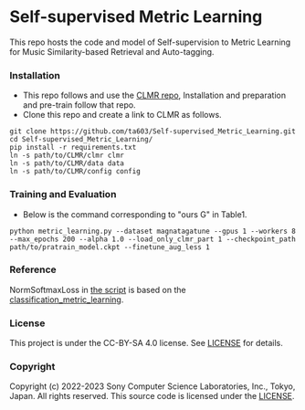# Self-supervised Metric Learning

This repo hosts the code and model of Self-supervision to Metric Learning for Music Similarity-based Retrieval and Auto-tagging.

### Installation

- This repo follows and use the [CLMR repo](https://github.com/Spijkervet/CLMR), Installation and preparation and pre-train follow that repo.
- Clone this repo and create a link to CLMR as follows.
```
git clone https://github.com/ta603/Self-supervised_Metric_Learning.git
cd Self-supervised_Metric_Learning/
pip install -r requirements.txt
ln -s path/to/CLMR/clmr clmr
ln -s path/to/CLMR/data data
ln -s path/to/CLMR/config config
```

### Training and Evaluation
- Below is the command corresponding to "ours G" in Table1.
```
python metric_learning.py --dataset magnatagatune --gpus 1 --workers 8 --max_epochs 200 --alpha 1.0 --load_only_clmr_part 1 --checkpoint_path path/to/pratrain_model.ckpt --finetune_aug_less 1
```

### Reference
NormSoftmaxLoss in [the script](metric_learning.py) is based on the [classification_metric_learning](https://github.com/azgo14/classification_metric_learning/blob/master/metric_learning/modules/losses.py).

### License
This project is under the CC-BY-SA 4.0 license. See [LICENSE](LICENSE) for details.

### Copyright
Copyright (c) 2022-2023 Sony Computer Science Laboratories, Inc., Tokyo, Japan. All rights reserved.
This source code is licensed under the [LICENSE](LICENSE).